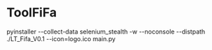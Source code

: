 # ToolFiFa

pyinstaller --collect-data selenium_stealth -w --noconsole --distpath ./LT_Fifa_V0.1 --icon=logo.ico main.py